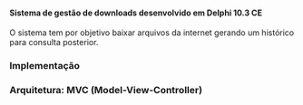 #### Sistema de gestão de downloads desenvolvido em Delphi 10.3 CE

O sistema tem por objetivo baixar arquivos da internet gerando um histórico para consulta posterior.

### Implementação
### Arquitetura: MVC (Model-View-Controller)

